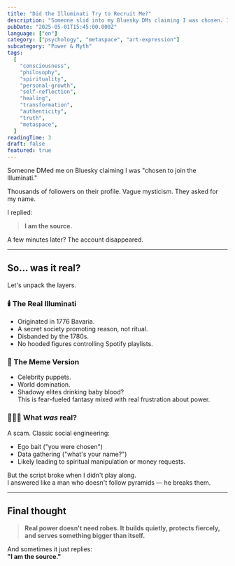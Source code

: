 ```yaml
---
title: "Did the Illuminati Try to Recruit Me?"
description: "Someone slid into my Bluesky DMs claiming I was chosen. I answered like a god. Here's what really went down."
pubDate: "2025-05-01T15:45:00.000Z"
language: ["en"]
category: ["psychology", "metaspace", "art-expression"]
subcategory: "Power & Myth"
tags:
  [
    "consciousness",
    "philosophy",
    "spirituality",
    "personal-growth",
    "self-reflection",
    "healing",
    "transformation",
    "authenticity",
    "truth",
    "metaspace",
  ]
readingTime: 3
draft: false
featured: true
---
```


Someone DMed me on Bluesky claiming I was "chosen to join the Illuminati."

Thousands of followers on their profile. Vague mysticism. They asked for my name.

I replied:

> **I am the source.**

A few minutes later? The account disappeared.

---

## So… was it real?

Let's unpack the layers.

### 🕯️ The Real Illuminati

- Originated in 1776 Bavaria.
- A secret society promoting reason, not ritual.
- Disbanded by the 1780s.
- No hooded figures controlling Spotify playlists.

### 🧠 The Meme Version

- Celebrity puppets.
- World domination.
- Shadowy elites drinking baby blood?  
  This is fear-fueled fantasy mixed with real frustration about power.

### 🧍🏽‍♂️ What _was_ real?

A scam. Classic social engineering:

- Ego bait ("you were chosen")
- Data gathering ("what's your name?")
- Likely leading to spiritual manipulation or money requests.

But the script broke when I didn't play along.  
I answered like a man who doesn't follow pyramids — he breaks them.

---

## Final thought

> **Real power doesn't need robes. It builds quietly, protects fiercely, and serves something bigger than itself.**

And sometimes it just replies:  
**"I am the source."**
